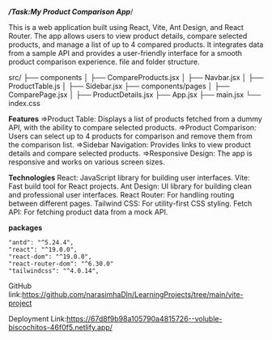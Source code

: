 **_/Task:My Product Comparison App_**/

This is a web application built using React, Vite, Ant Design, and React Router. The app allows users to view product details, compare selected products, and manage a list of up to 4 compared products. It integrates data from a sample API and provides a user-friendly interface for a smooth product comparison experience.
file and folder structure.

src/
├── components
│ ├── CompareProducts.jsx
│ ├── Navbar.jsx
│ ├── ProductTable.js
│ ├── Sidebar.jsx
├── components/pages
│ ├── ComparePage.jsx
│ ├── ProductDetails.jsx
├── App.jsx
├── main.jsx
└── index.css

**Features**
=>Product Table: Displays a list of products fetched from a dummy API, with the ability to compare selected products.
=>Product Comparison: Users can select up to 4 products for comparison and remove them from the comparison list.
=>Sidebar Navigation: Provides links to view product details and compare selected products.
=>Responsive Design: The app is responsive and works on various screen sizes.

**Technologies**
React: JavaScript library for building user interfaces.
Vite: Fast build tool for React projects.
Ant Design: UI library for building clean and professional user interfaces.
React Router: For handling routing between different pages.
Tailwind CSS: For utility-first CSS styling.
Fetch API: For fetching product data from a mock API.

**packages**

    "antd": "^5.24.4",
    "react": "^19.0.0",
    "react-dom": "^19.0.0",
    "react-router-dom": "^6.30.0"
    "tailwindcss": "^4.0.14",

GitHub link:https://github.com/narasimhaDln/LearningProjects/tree/main/vite-project

Deployment Link:https://67d8f9b98a105790a4815726--voluble-biscochitos-46f0f5.netlify.app/
